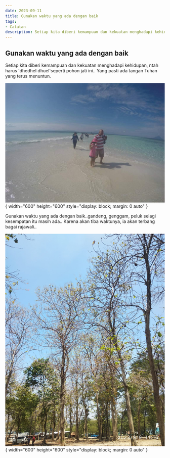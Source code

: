 ```yaml
---
date: 2023-09-11
title: Gunakan waktu yang ada dengan baik
tags:
- Catatan
description: Setiap kita diberi kemampuan dan kekuatan menghadapi kehidupan, ntah harus 'dhedhel dhuel'seperti pohon jati ini..
---
```


## Gunakan waktu yang ada dengan baik


Setiap kita diberi kemampuan dan kekuatan menghadapi kehidupan, ntah harus 'dhedhel dhuel'seperti pohon jati ini.. Yang pasti ada tangan Tuhan yang terus menuntun.

![image](/public/image1.jpeg){ width="600" height="600" style="display: block; margin: 0 auto" }

Gunakan waktu yang ada dengan baik..gandeng, genggam, peluk selagi kesempatan itu masih ada.. Karena akan tiba waktunya, ia akan terbang bagai rajawali..

![image](/public/image2.jpeg){ width="600" height="600" style="display: block; margin: 0 auto" }